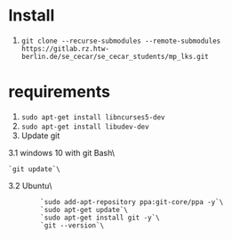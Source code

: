 # Install
1. `git clone --recurse-submodules --remote-submodules https://gitlab.rz.htw-berlin.de/se_cecar/se_cecar_students/mp_lks.git`

# requirements
1. `sudo apt-get install libncurses5-dev`
2. `sudo apt-get install libudev-dev`
3. Update git

3.1 windows 10 with git Bash\

    `git update`\

3.2 Ubuntu\

            `sudo add-apt-repository ppa:git-core/ppa -y`\
            `sudo apt-get update`\
            `sudo apt-get install git -y`\
            `git --version`\